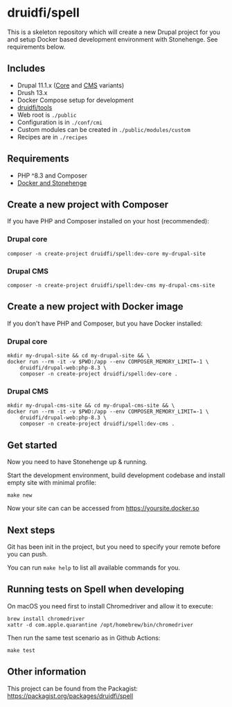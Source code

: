 # druidfi/spell

This is a skeleton repository which will create a new Drupal project for you and setup Docker based development
environment with Stonehenge. See requirements below.

## Includes

- Drupal 11.1.x ([Core](https://github.com/druidfi/spell/tree/core) and [CMS](https://github.com/druidfi/spell/tree/cms) variants)
- Drush 13.x
- Docker Compose setup for development
- [druidfi/tools](https://github.com/druidfi/tools)
- Web root is `./public`
- Configuration is in `./conf/cmi`
- Custom modules can be created in `./public/modules/custom`
- Recipes are in `./recipes`

## Requirements

- PHP ^8.3 and Composer
- [Docker and Stonehenge](https://github.com/druidfi/stonehenge)

## Create a new project with Composer

If you have PHP and Composer installed on your host (recommended):

### Drupal core

```console
composer -n create-project druidfi/spell:dev-core my-drupal-site
```

### Drupal CMS

```console
composer -n create-project druidfi/spell:dev-cms my-drupal-cms-site
```

## Create a new project with Docker image

If you don't have PHP and Composer, but you have Docker installed:

### Drupal core

```console
mkdir my-drupal-site && cd my-drupal-site && \
docker run --rm -it -v $PWD:/app --env COMPOSER_MEMORY_LIMIT=-1 \
    druidfi/drupal-web:php-8.3 \
    composer -n create-project druidfi/spell:dev-core .
```

### Drupal CMS

```console
mkdir my-drupal-cms-site && cd my-drupal-cms-site && \
docker run --rm -it -v $PWD:/app --env COMPOSER_MEMORY_LIMIT=-1 \
    druidfi/drupal-web:php-8.3 \
    composer -n create-project druidfi/spell:dev-cms .
```

## Get started

Now you need to have Stonehenge up & running.

Start the development environment, build development codebase and install empty site with minimal profile:

```console
make new
```

Now your site can can be accessed from https://yoursite.docker.so

## Next steps

Git has been init in the project, but you need to specify your remote before you can push.

You can run `make help` to list all available commands for you.

## Running tests on Spell when developing

On macOS you need first to install Chromedriver and allow it to execute:

```console
brew install chromedriver
xattr -d com.apple.quarantine /opt/homebrew/bin/chromedriver
```

Then run the same test scenario as in Github Actions:

```console
make test
```

## Other information

This project can be found from the Packagist: https://packagist.org/packages/druidfi/spell
